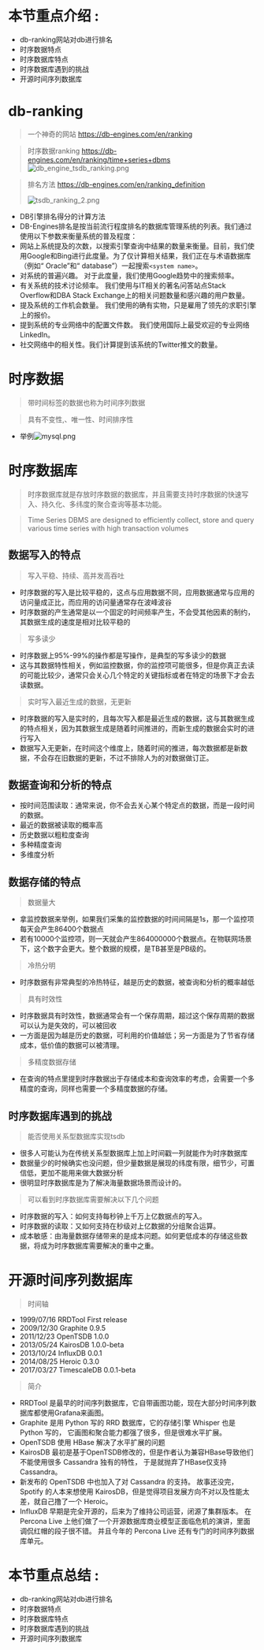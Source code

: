 # 本节重点介绍 :

- db-ranking网站对db进行排名
- 时序数据特点
- 时序数据库特点
- 时序数据库遇到的挑战
- 开源时间序列数据库

# db-ranking

> 一个神奇的网站  https://db-engines.com/en/ranking

> 时序数据ranking https://db-engines.com/en/ranking/time+series+dbms
> ![db_engine_tsdb_ranking.png](https://fynotefile.oss-cn-zhangjiakou.aliyuncs.com/fynote/908/1630721540000/746a8c1754714600afa1ebee36717390.png)

> 排名方法  https://db-engines.com/en/ranking_definition
>
>
> ![tsdb_ranking_2.png](https://fynotefile.oss-cn-zhangjiakou.aliyuncs.com/fynote/908/1630721540000/006fc9068c5f4d34b57b7ac991b34741.png)

- DB引擎排名得分的计算方法
- DB-Engines排名是按当前流行程度排名的数据库管理系统的列表。我们通过使用以下参数来衡量系统的普及程度：
- 网站上系统提及的次数，以搜索引擎查询中结果的数量来衡量。目前，我们使用Google和Bing进行此度量。为了仅计算相关结果，我们正在与术语数据库（例如“ Oracle”和“ database”）一起搜索`<system name>`。
- 对系统的普遍兴趣。 对于此度量，我们使用Google趋势中的搜索频率。
- 有关系统的技术讨论频率。 我们使用与IT相关的著名问答站点Stack Overflow和DBA Stack Exchange上的相关问题数量和感兴趣的用户数量。
- 提及系统的工作机会数量。 我们使用的确有实物，只是雇用了领先的求职引擎上的报价。
- 提到系统的专业网络中的配置文件数。 我们使用国际上最受欢迎的专业网络LinkedIn。
- 社交网络中的相关性。我们计算提到该系统的Twitter推文的数量。

# 时序数据

> 带时间标签的数据也称为时间序列数据

> 具有不变性,、唯一性、时间排序性

- 举例![mysql.png](https://fynotefile.oss-cn-zhangjiakou.aliyuncs.com/fynote/908/1630721540000/0b59d4fb977545b09ef0cae701098d56.png)

# 时序数据库

> 时序数据库就是存放时序数据的数据库，并且需要支持时序数据的快速写入、持久化、多纬度的聚合查询等基本功能。

> Time Series DBMS are designed to efficiently collect, store and query various time series with high transaction volumes

## 数据写入的特点

> 写入平稳、持续、高并发高吞吐

- 时序数据的写入是比较平稳的，这点与应用数据不同，应用数据通常与应用的访问量成正比，而应用的访问量通常存在波峰波谷
- 时序数据的产生通常是以一个固定的时间频率产生，不会受其他因素的制约，其数据生成的速度是相对比较平稳的

> 写多读少

- 时序数据上95%-99%的操作都是写操作，是典型的写多读少的数据
- 这与其数据特性相关，例如监控数据，你的监控项可能很多，但是你真正去读的可能比较少，通常只会关心几个特定的关键指标或者在特定的场景下才会去读数据。

> 实时写入最近生成的数据，无更新

- 时序数据的写入是实时的，且每次写入都是最近生成的数据，这与其数据生成的特点相关，因为其数据生成是随着时间推进的，而新生成的数据会实时的进行写入
- 数据写入无更新，在时间这个维度上，随着时间的推进，每次数据都是新数据，不会存在旧数据的更新，不过不排除人为的对数据做订正。

## 数据查询和分析的特点

- 按时间范围读取：通常来说，你不会去关心某个特定点的数据，而是一段时间的数据。
- 最近的数据被读取的概率高
- 历史数据以粗粒度查询
- 多种精度查询
- 多维度分析

## 数据存储的特点

> 数据量大

- 拿监控数据来举例，如果我们采集的监控数据的时间间隔是1s，那一个监控项每天会产生86400个数据点
- 若有10000个监控项，则一天就会产生864000000个数据点。在物联网场景下，这个数字会更大。整个数据的规模，是TB甚至是PB级的。

> 冷热分明

- 时序数据有非常典型的冷热特征，越是历史的数据，被查询和分析的概率越低

> 具有时效性

- 时序数据具有时效性，数据通常会有一个保存周期，超过这个保存周期的数据可以认为是失效的，可以被回收
- 一方面是因为越是历史的数据，可利用的价值越低；另一方面是为了节省存储成本，低价值的数据可以被清理。

> 多精度数据存储

- 在查询的特点里提到时序数据出于存储成本和查询效率的考虑，会需要一个多精度的查询，同样也需要一个多精度数据的存储。

## 时序数据库遇到的挑战

> 能否使用关系型数据库实现tsdb

- 很多人可能认为在传统关系型数据库上加上时间戳一列就能作为时序数据库
- 数据量少的时候确实也没问题，但少量数据是展现的纬度有限，细节少，可置信低，更加不能用来做大数据分析
- 很明显时序数据库是为了解决海量数据场景而设计的。

> 可以看到时序数据库需要解决以下几个问题

- 时序数据的写入：如何支持每秒钟上千万上亿数据点的写入。
- 时序数据的读取：又如何支持在秒级对上亿数据的分组聚合运算。
- 成本敏感：由海量数据存储带来的是成本问题。如何更低成本的存储这些数据，将成为时序数据库需要解决的重中之重。

# 开源时间序列数据库

> 时间轴

- 1999/07/16 RRDTool First release
- 2009/12/30 Graphite 0.9.5
- 2011/12/23 OpenTSDB 1.0.0
- 2013/05/24 KairosDB 1.0.0-beta
- 2013/10/24 InfluxDB 0.0.1
- 2014/08/25 Heroic 0.3.0
- 2017/03/27 TimescaleDB 0.0.1-beta

> 简介

- RRDTool 是最早的时间序列数据库，它自带画图功能，现在大部分时间序列数据库都使用Grafana来画图。
- Graphite 是用 Python 写的 RRD 数据库，它的存储引擎 Whisper 也是 Python 写的， 它画图和聚合能力都强了很多，但是很难水平扩展。
- OpenTSDB 使用 HBase 解决了水平扩展的问题
- KairosDB 最初是基于OpenTSDB修改的，但是作者认为兼容HBase导致他们不能使用很多 Cassandra 独有的特性， 于是就抛弃了HBase仅支持Cassandra。
- 新发布的 OpenTSDB 中也加入了对 Cassandra 的支持。 故事还没完，Spotify 的人本来想使用 KairosDB，但是觉得项目发展方向不对以及性能太差，就自己撸了一个 Heroic。
- InfluxDB 早期是完全开源的，后来为了维持公司运营，闭源了集群版本。 在 Percona Live 上他们做了一个开源数据库商业模型正面临危机的演讲，里面调侃红帽的段子很不错。 并且今年的 Percona Live 还有专门的时间序列数据库单元。

# 本节重点总结 :

- db-ranking网站对db进行排名
- 时序数据特点
- 时序数据库特点
- 时序数据库遇到的挑战
- 开源时间序列数据库